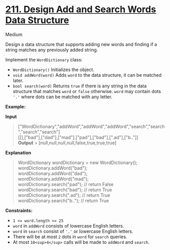 # [211\. Design Add and Search Words Data Structure](https://leetcode.com/problems/design-add-and-search-words-data-structure/)

Medium

Design a data structure that supports adding new words and finding if a string matches any previously added string.

Implement the `WordDictionary` class:

- `WordDictionary()` Initializes the object.
- `void addWord(word)` Adds `word` to the data structure, it can be matched later.
- `bool search(word)` Returns `true` if there is any string in the data structure that matches `word` or `false` otherwise. `word` may contain dots `'.'` where dots can be matched with any letter.

**Example:**

**Input**

> \["WordDictionary","addWord","addWord","addWord","search","search","search","search"\]  
> \[\[\],\["bad"\],\["dad"\],\["mad"\],\["pad"\],\["bad"\],\[".ad"\],\["b.."\]\]  
> **Output** > \[null,null,null,null,false,true,true,true\]

**Explanation**

> WordDictionary wordDictionary = new WordDictionary();  
> wordDictionary.addWord("bad");  
> wordDictionary.addWord("dad");  
> wordDictionary.addWord("mad");  
> wordDictionary.search("pad"); // return False  
> wordDictionary.search("bad"); // return True  
> wordDictionary.search(".ad"); // return True  
> wordDictionary.search("b.."); // return True

**Constraints:**

- `1 <= word.length <= 25`
- `word` in `addWord` consists of lowercase English letters.
- `word` in `search` consist of `'.'` or lowercase English letters.
- There will be at most `2` dots in `word` for `search` queries.
- At most `10<sup>4</sup>` calls will be made to `addWord` and `search`.
